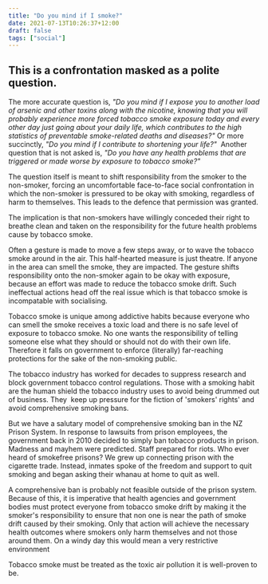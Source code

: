 ```yaml
---
title: "Do you mind if I smoke?"
date: 2021-07-13T10:26:37+12:00
draft: false
tags: ["social"]
---
```


## This is a confrontation masked as a polite question.

The more accurate question is, _"Do you mind if I expose you to another load of arsenic and other toxins along with the nicotine, knowing that you will probably experience more forced tobacco smoke exposure today and every other day just going about your daily life, which contributes to the high statistics of preventable smoke-related deaths and diseases?"_ Or more succinctly, _"Do you mind if I contribute to shortening your life?"_  Another question that is not asked is, _"Do you have any health problems that are triggered or made worse by exposure to tobacco smoke?"_

The question itself is meant to shift responsibility from the smoker to the non-smoker, forcing an uncomfortable face-to-face social confrontation in which the non-smoker is pressured to be okay with smoking, regardless of harm to themselves. This leads to the defence that permission was granted. 

The implication is that non-smokers have willingly conceded their right to breathe clean and taken on the responsibility for the future health problems cause by tobacco smoke.

Often a gesture is made to move a few steps away, or to wave the tobacco smoke around in the air. This half-hearted measure is just theatre. If anyone in the area can smell the smoke, they are impacted. The gesture shifts responsibility onto the non-smoker again to be okay with exposure, because an effort was made to reduce the tobacco smoke drift. Such ineffectual actions head off the real issue which is that tobacco smoke is incompatable with socialising.

Tobacco smoke is unique among addictive habits because everyone who can smell the smoke receives a toxic load and there is no safe level of exposure to tobacco smoke. No one wants the responsibility of telling someone else what they should or should not do with their own life. Therefore it falls on government to enforce (literally) far-reaching protections for the sake of the non-smoking public.

The tobacco industry has worked for decades to suppress research and block government tobacco control regulations. Those with a smoking habit are the human shield the tobacco industry uses to avoid being drummed out of business. They  keep up pressure for the fiction of 'smokers' rights' and avoid comprehensive smoking bans.

But we have a salutary model of comprehensive smoking ban in the NZ Prison System. In response to lawsuits from prison employees, the government back in 2010 decided to simply ban tobacco products in prison. Madness and mayhem were predicted. Staff prepared for riots. Who ever heard of smokefree prisons? We grew up connecting prison with the cigarette trade. Instead, inmates spoke of the freedom and support to quit smoking and began asking their whanau at home to quit as well. 

A comprehensive ban is probably not feasible outside of the prison system. Because of this, it is imperative that health agencies and government bodies must protect everyone from tobacco smoke drift by making it the smoker's responsibility to ensure that non one is near the path of smoke drift caused by their smoking. Only that action will achieve the necessary health outcomes where smokers only harm themselves and not those around them. On a windy day this would mean a very restrictive environment

Tobacco smoke must be treated as the toxic air pollution it is well-proven to be.
